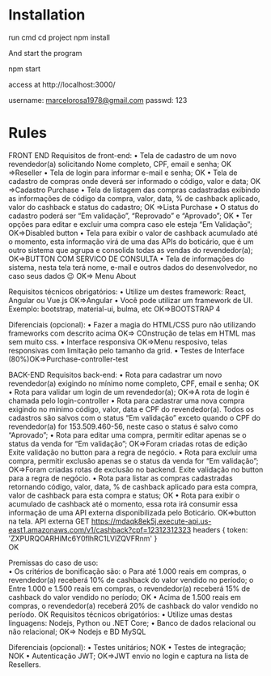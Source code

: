 # Installation



run cmd
cd project
npm install


And start the program

npm start


access at
http://localhost:3000/

username: marcelorosa1978@gmail.com
passwd: 123


# Rules




FRONT END 
Requisitos de front-end: 
• Tela de cadastro de um novo revendedor(a) solicitando Nome completo, CPF, email e senha; OK =>Reseller
• Tela de login para informar e-mail e senha; OK
• Tela de cadastro de compras onde deverá ser informado o código, valor e data; OK =>Cadastro Purchase
• Tela de listagem das compras cadastradas exibindo as informações de código da compra, valor, data, % de cashback aplicado, valor do cashback e status do cadastro; OK =>Lista Purchase
• O status do cadastro poderá ser “Em validação”, “Reprovado” e “Aprovado”; OK
• Ter opções para editar e excluir uma compra caso ele esteja “Em Validação”; OK=>Disabled button
• Tela para exibir o valor de cashback acumulado até o momento, esta informação virá de uma das APIs do boticário, que é um outro sistema que agrupa e consolida todas as vendas do revendedor(a); OK=>BUTTON COM SERVICO DE CONSULTA
• Tela de informações do sistema, nesta tela terá nome, e-mail e outros dados do desenvolvedor, no caso seus dados 😉 OK=> Menu About




Requisitos técnicos obrigatórios: 
• Utilize um destes framework: React, Angular ou Vue.js OK=>Angular
• Você pode utilizar um framework de UI. Exemplo: bootstrap, material-ui, bulma, etc OK=>BOOTSTRAP 4
 
Diferenciais (opcional): 
• Fazer a magia do HTML/CSS puro não utilizando frameworks com descrito acima OK=> COnstrução de telas em HTML mas sem  muito css. 
• Interface responsiva OK=>Menu resposivo, telas responsivas com limitação pelo tamanho da grid.
• Testes de Interface (80%)OK=>Purchase-controller-test


BACK-END 
Requisitos back-end: 
• Rota para cadastrar um novo revendedor(a) exigindo no mínimo nome completo, CPF, email e senha; OK
• Rota para validar um login de um revendedor(a); OK=>A rota de login é chamada pelo login-controller
• Rota para cadastrar uma nova compra exigindo no mínimo código, valor, data e CPF do revendedor(a). Todos os cadastros são salvos com o status “Em validação” exceto quando o CPF do revendedor(a) for 153.509.460-56, neste caso o status é salvo como “Aprovado”; 
• Rota para editar uma compra, permitir editar apenas se o status da venda for “Em validação”; OK=>Foram criadas rotas de edição  Exite validação no button para a regra de negócio. 
• Rota para excluir uma compra, permitir exclusão apenas se o status da venda for “Em validação”; OK=>Foram criadas rotas de exclusão no backend. Exite validação no button para a regra de negócio.
• Rota para listar as compras cadastradas retornando código, valor, data, % de cashback aplicado para esta compra, valor de cashback para esta compra e status; OK
• Rota para exibir o acumulado de cashback até o momento, essa rota irá consumir essa informação de uma API externa disponibilizada pelo Boticário. OK=>button na tela.
API externa GET https://mdaqk8ek5j.execute-api.us-east1.amazonaws.com/v1/cashback?cpf=12312312323 
headers { token: 'ZXPURQOARHiMc6Y0flhRC1LVlZQVFRnm' }  
OK

Premissas do caso de uso:  
• Os critérios de bonificação são: o Para até 1.000 reais em compras, o revendedor(a) receberá 10% de cashback do valor vendido no período; o Entre 1.000 e 1.500 reais em compras, o revendedor(a) receberá 15% de cashback do valor vendido no período; OK
• Acima de 1.500 reais em compras, o revendedor(a) receberá 20% de cashback do valor vendido no período.  OK
Requisitos técnicos obrigatórios: 
• Utilize umas destas linguagens: Nodejs, Python ou .NET Core; • Banco de dados relacional ou não relacional; OK=> Nodejs e BD MySQL
 
Diferenciais (opcional): 
• Testes unitários; NOK
• Testes de integração; NOK
• Autenticação JWT; OK=>JWT envio no login e captura na lista de Resellers.




